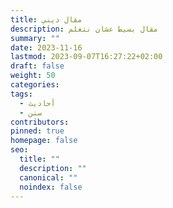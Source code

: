 ```yaml
---
title: مقال ديني
description: مقال بسيط عشان نتعلم
summary: ""
date: 2023-11-16
lastmod: 2023-09-07T16:27:22+02:00
draft: false
weight: 50
categories: 
tags:
  - أحاديث
  - سنن
contributors: 
pinned: true
homepage: false
seo:
  title: ""
  description: ""
  canonical: ""
  noindex: false
---
```


<!--stackedit_data:
eyJoaXN0b3J5IjpbLTE4MjY5Njc5MzYsLTE1MTQwOTA0MzFdfQ
==
-->
